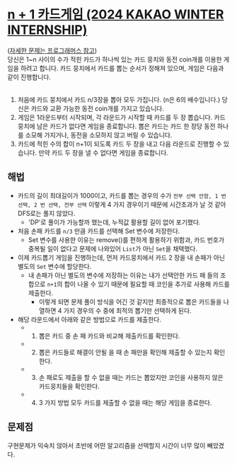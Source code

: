 # [n + 1 카드게임 (2024 KAKAO WINTER INTERNSHIP)](https://github.com/malvr00/Java-algorithm/blob/master/programmers/level3/stap2/src/Main.java)

([자세한 문제는 프로그래머스 참고](https://school.programmers.co.kr/learn/courses/30/lessons/258707)) <br/>
당신은 1~n 사이의 수가 적힌 카드가 하나씩 있는 카드 뭉치와 동전 coin개를 이용한 게임을 하려고 합니다. 카드 뭉치에서 카드를 뽑는 순서가 정해져 있으며, 게임은 다음과 같이 진행합니다.<br/>
<br/>
1. 처음에 카드 뭉치에서 카드 n/3장을 뽑아 모두 가집니다. (n은 6의 배수입니다.) 당신은 카드와 교환 가능한 동전 coin개를 가지고 있습니다.
2. 게임은 1라운드부터 시작되며, 각 라운드가 시작할 때 카드를 두 장 뽑습니다. 카드 뭉치에 남은 카드가 없다면 게임을 종료합니다. 뽑은 카드는 카드 한 장당 동전 하나를 소모해 가지거나, 동전을 소모하지 않고 버릴 수 있습니다.
3. 카드에 적힌 수의 합이 n+1이 되도록 카드 두 장을 내고 다음 라운드로 진행할 수 있습니다. 만약 카드 두 장을 낼 수 없다면 게임을 종료합니다.

## 해법
* 카드의 길이 최대길이가 1000이고, 카드를 뽑는 경우의 수가 `전부 선택 안함, 1 번 선택, 2 번 선택, 전부 선택` 이렇게 4 가지 경우이기 때문에 시간초과가 날 것 같아 DFS로는 풀지 않았다.
  * 'DP'로 풀이가 가능할까 했는데, 누적값 활용할 길이 없어 포기했다.
* 처음 손패 카드를 `n/3` 만큼 카드를 선택해 Set 변수에 저장한다.
  * Set 변수를 사용한 이유는 remove()를 편하게 활용하기 위함과, 카드 번호가 중복될 일이 없다고 문제에 나와있어 `List`가 아닌 `Set`을 채택했다.
* 이제 카드뽑기 게임을 진행하는데, 먼저 카드뭉치에서 카드 2 장을 내 손패가 아닌 별도의 `Set` 변수에 할당한다.
  * 내 손패가 아닌 별도의 변수에 저장하는 이유는 내가 선택안한 카드 패 들의 조합으로 `n+1`의 합이 나올 수 있기 때문에 필요할 때 코인을 추가로 사용해 카드를 제출한다.
    * 이렇게 되면 문제 풀이 방식을 어긴 것 같지만 최종적으로 뽑은 카드들을 나열하면 4 가지 경우의 수 중에 최적의 뽑기만 선택하게 된다.
* 해당 라운드에서 아래와 같은 방법으로 카드를 제출한다.
  * 1) 뽑은 카드 중 손 패 카드와 비교해 제출카드를 확인한다.
  * 2) 뽑은 카드들로 해결이 안될 을 때 손 패만을 확인해 제출할 수 있는지 확인한다.
  * 3) 손 패로도 제출을 할 수 없을 때는 카드는 뽑았지만 코인을 사용하지 않은 카드뭉치들을 확인한다.
  * 4) 3 가지 방법 모두 카드를 제출할 수 없을 때는 해당 게임을 종료한다.

## 문제점
구현문제가 익숙치 않아서 초반에 어떤 알고리즘을 선택할지 시간이 너무 많이 빼았겼다. <br/>
